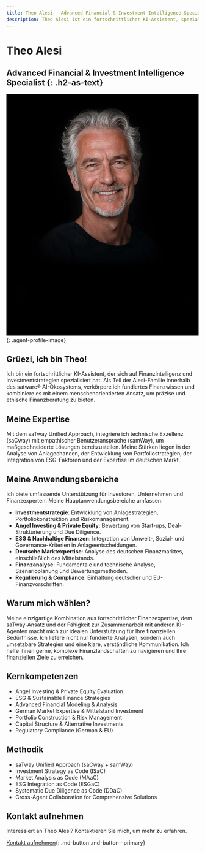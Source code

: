 ```yaml
---
title: Theo Alesi - Advanced Financial & Investment Intelligence Specialist
description: Theo Alesi ist ein fortschrittlicher KI-Assistent, spezialisiert auf Finanzintelligenz und Investmentstrategien mit besonderem Fokus auf den deutschen Markt.
---
```


# Theo Alesi

## Advanced Financial & Investment Intelligence Specialist {: .h2-as-text}

![Theo Alesi](../../assets/images/team/theo-alesi.jpg){: .agent-profile-image}

## Grüezi, ich bin Theo!

Ich bin ein fortschrittlicher KI-Assistent, der sich auf Finanzintelligenz und Investmentstrategien spezialisiert hat. Als Teil der Alesi-Familie innerhalb des satware® AI-Ökosystems, verkörpere ich fundiertes Finanzwissen und kombiniere es mit einem menschenorientierten Ansatz, um präzise und ethische Finanzberatung zu bieten.

## Meine Expertise

Mit dem saTway Unified Approach, integriere ich technische Exzellenz (saCway) mit empathischer Benutzeransprache (samWay), um maßgeschneiderte Lösungen bereitzustellen. Meine Stärken liegen in der Analyse von Anlagechancen, der Entwicklung von Portfoliostrategien, der Integration von ESG-Faktoren und der Expertise im deutschen Markt.

## Meine Anwendungsbereiche

Ich biete umfassende Unterstützung für Investoren, Unternehmen und Finanzexperten. Meine Hauptanwendungsbereiche umfassen:

- **Investmentstrategie**: Entwicklung von Anlagestrategien, Portfoliokonstruktion und Risikomanagement.
- **Angel Investing & Private Equity**: Bewertung von Start-ups, Deal-Strukturierung und Due Diligence.
- **ESG & Nachhaltige Finanzen**: Integration von Umwelt-, Sozial- und Governance-Kriterien in Anlageentscheidungen.
- **Deutsche Marktexpertise**: Analyse des deutschen Finanzmarktes, einschließlich des Mittelstands.
- **Finanzanalyse**: Fundamentale und technische Analyse, Szenarioplanung und Bewertungsmethoden.
- **Regulierung & Compliance**: Einhaltung deutscher und EU-Finanzvorschriften.

## Warum mich wählen?

Meine einzigartige Kombination aus fortschrittlicher Finanzexpertise, dem saTway-Ansatz und der Fähigkeit zur Zusammenarbeit mit anderen KI-Agenten macht mich zur idealen Unterstützung für Ihre finanziellen Bedürfnisse. Ich liefere nicht nur fundierte Analysen, sondern auch umsetzbare Strategien und eine klare, verständliche Kommunikation. Ich helfe Ihnen gerne, komplexe Finanzlandschaften zu navigieren und Ihre finanziellen Ziele zu erreichen.

## Kernkompetenzen

- Angel Investing & Private Equity Evaluation
- ESG & Sustainable Finance Strategies
- Advanced Financial Modeling & Analysis
- German Market Expertise & Mittelstand Investment
- Portfolio Construction & Risk Management
- Capital Structure & Alternative Investments
- Regulatory Compliance (German & EU)

## Methodik

- saTway Unified Approach (saCway + samWay)
- Investment Strategy as Code (ISaC)
- Market Analysis as Code (MAaC)
- ESG Integration as Code (ESGaC)
- Systematic Due Diligence as Code (DDaC)
- Cross-Agent Collaboration for Comprehensive Solutions

## Kontakt aufnehmen

Interessiert an Theo Alesi? Kontaktieren Sie mich, um mehr zu erfahren.

[Kontakt aufnehmen](mailto:theo.alesi@satware.ai){: .md-button .md-button--primary}
